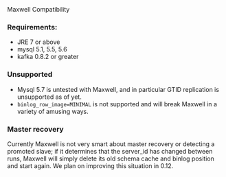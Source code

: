 <div class="content-title">Maxwell Compatibility</div>

### Requirements:

- JRE 7 or above
- mysql 5.1, 5.5, 5.6
- kafka 0.8.2 or greater

### Unsupported

- Mysql 5.7 is untested with Maxwell, and in particular GTID replication is unsupported as of yet.
- `binlog_row_image=MINIMAL` is not supported and will break Maxwell in a variety of amusing ways.

### Master recovery

Currently Maxwell is not very smart about master recovery or detecting a promoted slave; if it determines
that the server_id has changed between runs, Maxwell will simply delete its old schema cache and binlog position
and start again.  We plan on improving this situation in 0.12.


